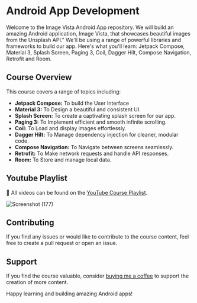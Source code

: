 # Android App Development

Welcome to the Image Vista Android App repository. We will build an amazing Android application, Image Vista, that showcases beautiful images from the Unsplash API." We'll be using a range of powerful libraries and frameworks to build our app. Here's what you'll learn: Jetpack Compose, Material 3, Splash Screen, Paging 3, Coil, Dagger Hilt, Compose Navigation, Retrofit and Room.

## Course Overview

This course covers a range of topics including:

- **Jetpack Compose:** To build the User Interface
- **Material 3:** To Design a beautiful and consistent UI.
- **Splash Screen:** To create a captivating splash screen for our app.
- **Paging 3:** To Implement efficient and smooth infinite scrolling.
- **Coil:** To Load and display images effortlessly.
- **Dagger Hilt:** To Manage dependency injection for cleaner, modular code.
- **Compose Navigation:** To Navigate between screens seamlessly.
- **Retrofit:** To Make network requests and handle API responses.
- **Room:** To Store and manage local data.

## Youtube Playlist

🎥 All videos can be found on the [YouTube Course Playlist](https://youtube.com/playlist?list=PL1b73-6UjePBns1mFhHNhZvIUXEFNdd8c&si=1xu29HdLqcZJ_RW-).

![Screenshot (177)](https://github.com/CodeInKotLang/ImageVista/assets/110901093/4dbd8638-5464-4bd6-9a1d-54e104da6d13)


## Contributing

If you find any issues or would like to contribute to the course content, feel free to create a pull request or open an issue.

## Support

If you find the course valuable, consider [buying me a coffee](https://ko-fi.com/mohammadarif) to support the creation of more content.

Happy learning and building amazing Android apps!
